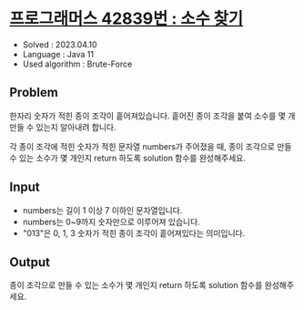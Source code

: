 # [프로그래머스 42839번 : 소수 찾기](https://school.programmers.co.kr/learn/courses/30/lessons/42839)

- Solved : 2023.04.10
- Language : Java 11
- Used algorithm : Brute-Force

## Problem
한자리 숫자가 적힌 종이 조각이 흩어져있습니다. 흩어진 종이 조각을 붙여 소수를 몇 개 만들 수 있는지 알아내려 합니다.

각 종이 조각에 적힌 숫자가 적힌 문자열 numbers가 주어졌을 때, 종이 조각으로 만들 수 있는 소수가 몇 개인지 return 하도록 solution 함수를 완성해주세요.

## Input
- numbers는 길이 1 이상 7 이하인 문자열입니다.
- numbers는 0~9까지 숫자만으로 이루어져 있습니다.
- "013"은 0, 1, 3 숫자가 적힌 종이 조각이 흩어져있다는 의미입니다.

## Output
종이 조각으로 만들 수 있는 소수가 몇 개인지 return 하도록 solution 함수를 완성해주세요.